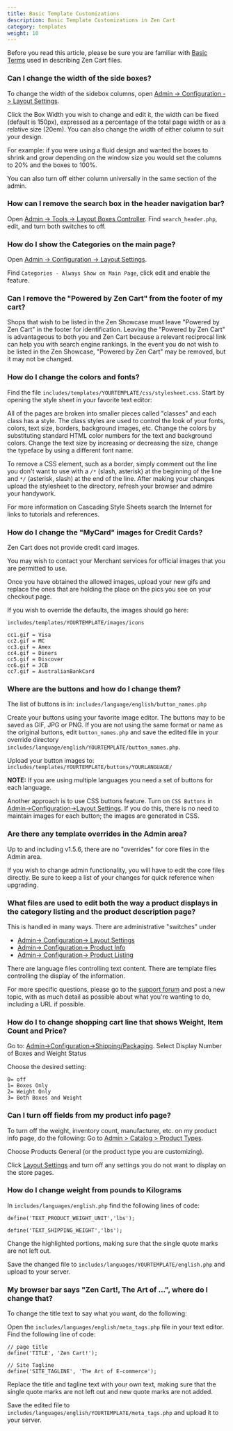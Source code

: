 ```yaml
---
title: Basic Template Customizations 
description: Basic Template Customizations in Zen Cart
category: templates
weight: 10
---
```


Before you read this article, please be sure you are familiar with 
[Basic Terms](/user/first_steps/basic_terms/) used in describing
Zen Cart files. 

### Can I change the width of the side boxes?
To change the width of the sidebox columns, open [Admin -> Configuration -> Layout Settings](/user/admin_pages/configuration/configuration_layoutsettings/). 

Click the Box Width you wish to change and edit it, the width can be fixed (default is 150px), expressed as a percentage of the total page width or as a relative size (20em). You can also change the width of either column to suit your design.

For example: if you were using a fluid design and wanted the boxes to shrink and grow depending on the window size you would set the columns to 20% and the boxes to 100%.

You can also turn off either column universally in the same section of the admin.

### How can I remove the search box in the header navigation bar?
Open [Admin -> Tools -> Layout Boxes Controller](/user/admin_pages/tools/layout_boxes_controller/). Find `search_header.php`, edit, and turn both switches to off.


### How do I show the Categories on the main page?
Open [Admin -> Configuration -> Layout Settings](/user/admin_pages/configuration/configuration_layoutsettings/). 

Find `Categories - Always Show on Main Page`, click edit and enable the feature.


### Can I remove the "Powered by Zen Cart" from the footer of my cart?
Shops that wish to be listed in the Zen Showcase must leave "Powered by Zen Cart" in the footer for identification. Leaving the "Powered by Zen Cart" is advantageous to both you and Zen Cart because a relevant reciprocal link can help you with search engine rankings. In the event you do not wish to be listed in the Zen Showcase, "Powered by Zen Cart" may be removed, but it may not be changed.

### How do I change the colors and fonts?
Find the file `includes/templates/YOURTEMPLATE/css/stylesheet.css`. Start by opening the style sheet in your favorite text editor:

All of the pages are broken into smaller pieces called "classes" and each class has a style. The class styles are used to control the look of your fonts, colors, text size, borders, background images, etc. Change the colors by substituting standard HTML color numbers for the text and background colors. Change the text size by increasing or decreasing the size, change the typeface by using a different font name.

To remove a CSS element, such as a border, simply comment out the line you don't want to use with a `/*` (slash, asterisk) at the beginning of the line and `*/` (asterisk, slash) at the end of the line. After making your changes upload the stylesheet to the directory, refresh your browser and admire your handywork.

For more information on Cascading Style Sheets search the Internet for links to tutorials and references.

### How do I change the "MyCard" images for Credit Cards?

Zen Cart does not provide credit card images.

You may wish to contact your Merchant services for official images that you are permitted to use.

Once you have obtained the allowed images, upload your new gifs and replace the ones that are holding the place on the pics you see on your checkout page.

If you wish to override the defaults, the images should go here:

`includes/templates/YOURTEMPLATE/images/icons`

```
cc1.gif = Visa
cc2.gif = MC
cc3.gif = Amex
cc4.gif = Diners
cc5.gif = Discover
cc6.gif = JCB
cc7.gif = AustralianBankCard
```

### Where are the buttons and how do I change them?

The list of buttons is in:
`includes/language/english/button_names.php`

Create your buttons using your favorite image editor. The buttons may to be saved as GIF, JPG or PNG. If you are not using the same format or name as the original buttons, edit `button_names.php` and save the edited file in your override directory `includes/language/english/YOURTEMPLATE/button_names.php`.

Upload your button images to:
`includes/templates/YOURTEMPLATE/buttons/YOURLANGUAGE/`

**NOTE:** If you are using multiple languages you need a set of buttons for each language.

Another approach is to use CSS buttons feature. Turn on 
`CSS Buttons` in [Admin->Configuration->Layout Settings](/user/admin_pages/configuration/configuration_layoutsettings/).  If you do this, there is no need
to maintain images for each button; the images are generated in CSS.

### Are there any template overrides in the Admin area?
Up to and including v1.5.6, there are no "overrides" for core files in the Admin area.

If you wish to change admin functionality, you will have to edit the core files directly.   Be sure to keep a list of your changes for quick reference when upgrading.

### What files are used to edit both the way a product displays in the category listing and the product description page?

This is handled in many ways. 
There are administrative "switches" under 
- [Admin-> Configuration-> Layout Settings](/user/admin_pages/configuration/configuration_layoutsettings/) 
- [Admin-> Configuration-> Product Info](/user/admin_pages/configuration/configuration_productinfo/) 
- [Admin-> Configuration-> Product Listing](/user/admin_pages/configuration/configuration_productlisting/) 

There are language files controlling text content.
There are template files controlling the display of the information.

For more specific questions, please go to the [support forum](https://www.zen-cart.com/forumdisplay.php?15-Templates-Stylesheets-Page-Layout) and post a new topic, with as much detail as possible about what you're wanting to do, including a URL if possible.

### How do I to change shopping cart line that shows Weight, Item Count and Price? 

Go to:   [Admin->Configuration->Shipping/Packaging](/user/admin_pages/configuration/configuration_shippingpackaging/).
Select  Display Number of Boxes and Weight Status

Choose the desired setting:

```
0= off
1= Boxes Only
2= Weight Only
3= Both Boxes and Weight
```

### Can I turn off fields from my product info page?
To turn off the weight, inventory count, manufacturer, etc. on my product info page, do the following: 
Go to [Admin > Catalog > Product Types](/user/admin_pages/catalog/product_types/).

Choose Products General (or the product type you are customizing).

Click [Layout Settings](/user/admin_pages/catalog/product_types_edit_layout/) and turn off any settings you do not want to display on the store pages.

### How do I change weight from pounds to Kilograms
In `includes/languages/english.php` 
find the following lines of code:

```
define('TEXT_PRODUCT_WEIGHT_UNIT','lbs');

define('TEXT_SHIPPING_WEIGHT','lbs');
```

Change the highlighted portions, making sure that the single quote marks are not left out.

Save the changed file to `includes/languages/YOURTEMPLATE/english.php` and upload to your server.

### My browser bar says "Zen Cart!, The Art of ...", where do I change that?

To change the title text to say what you want, do the following:

Open the `includes/languages/english/meta_tags.php` file in your text editor. Find the following line of code:

```
// page title
define('TITLE', 'Zen Cart!');

// Site Tagline
define('SITE_TAGLINE', 'The Art of E-commerce');
```

Replace the title and tagline text with your own text, making sure that the single quote marks are not left out and new quote marks are not added.

Save the edited file to `includes/languages/english/YOURTEMPLATE/meta_tags.php` and upload it to your server.

